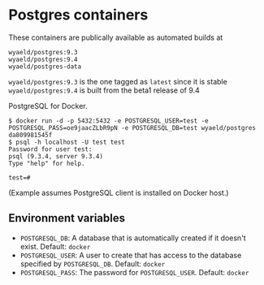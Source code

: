 Postgres containers
=================

These containers are publically available as automated builds at
```
wyaeld/postgres:9.3
wyaeld/postgres:9.4
wyaeld/postgres-data
```

`wyaeld/postgres:9.3` is the one tagged as `latest` since it is stable
`wyaeld/postgres:9.4` is built from the beta1 release of 9.4

PostgreSQL for Docker.

    $ docker run -d -p 5432:5432 -e POSTGRESQL_USER=test -e POSTGRESQL_PASS=oe9jaacZLbR9pN -e POSTGRESQL_DB=test wyaeld/postgres
    da809981545f
    $ psql -h localhost -U test test
    Password for user test:
    psql (9.3.4, server 9.3.4)
    Type "help" for help.

    test=#

(Example assumes PostgreSQL client is installed on Docker host.)


## Environment variables

 - `POSTGRESQL_DB`: A database that is automatically created if it doesn't exist. Default: `docker`
 - `POSTGRESQL_USER`: A user to create that has access to the database specified by `POSTGRESQL_DB`. Default: `docker`
 - `POSTGRESQL_PASS`: The password for `POSTGRESQL_USER`. Default: `docker`


